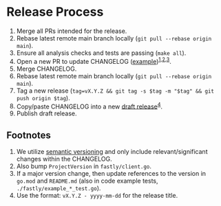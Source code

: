 # Release Process

1. Merge all PRs intended for the release.
2. Rebase latest remote main branch locally (`git pull --rebase origin main`).
3. Ensure all analysis checks and tests are passing (`make all`).
4. Open a new PR to update CHANGELOG ([example](https://github.com/fastly/go-fastly/pull/272))<sup>[1](#note1),[2](#note2),[3](#note3)</sup>.
5. Merge CHANGELOG.
6. Rebase latest remote main branch locally (`git pull --rebase origin main`).
7. Tag a new release (`tag=vX.Y.Z && git tag -s $tag -m "$tag" && git push origin $tag`).
8. Copy/paste CHANGELOG into a new [draft release](https://github.com/fastly/go-fastly/releases)<sup>[4](#note4)</sup>.
9. Publish draft release.

## Footnotes

1. <a name="note1"></a>We utilize [semantic versioning](https://semver.org/) and only include relevant/significant changes within the CHANGELOG.
2. <a name="note2"></a>Also bump `ProjectVersion` in `fastly/client.go`.
3. <a name="note3"></a>If a major version change, then update references to the version in `go.mod` and `README.md` (also in code example tests, `./fastly/example_*_test.go`).
4. <a name="note4"></a>Use the format: `vX.Y.Z - yyyy-mm-dd` for the release title.
